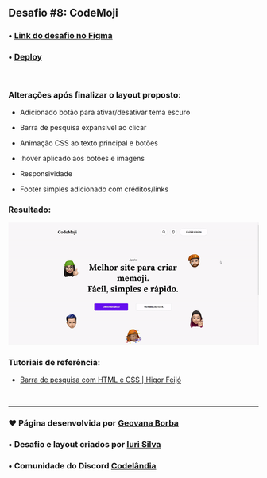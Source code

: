 ## Desafio #8: CodeMoji

### • [Link do desafio no Figma](https://www.figma.com/file/Yb9IBH56g7T1hdIyZ3BMNO/Desafios---Codel%C3%A2ndia?type=design&node-id=157277-3228&mode=design&t=VRAOw7mZJo1FVQnt-0) 

### • [Deploy](https://geovanaborba.github.io/Codelandia-desafios/Desafio-8/) 

<br>

### Alterações após finalizar o layout proposto:

* Adicionado botão para ativar/desativar tema escuro 

* Barra de pesquisa expansível ao clicar

* Animação CSS ao texto principal e botões

* :hover aplicado aos botões e imagens

* Responsividade 

* Footer simples adicionado com créditos/links

### Resultado: 

<img src="./assets/img/resultado_desafio8.gif">

<br>

### Tutoriais de referência: 

* [Barra de pesquisa com HTML e CSS | Higor Feijó](https://www.youtube.com/watch?v=33l_zxzPR2g)

<br>

<hr>

### ♥ Página desenvolvida por [Geovana Borba](https://www.linkedin.com/in/geovanaborba/)

### • Desafio e layout criados por [Iuri Silva](https://www.linkedin.com/in/iuricode/?originalSubdomain=br)

### • Comunidade do Discord [Codelândia](https://discord.gg/79qyJwdsGk)